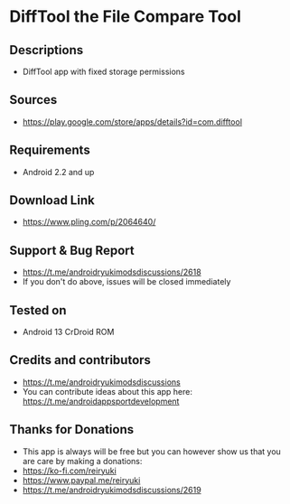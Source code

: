 # DiffTool the File Compare Tool

## Descriptions
- DiffTool app with fixed storage permissions

## Sources
- https://play.google.com/store/apps/details?id=com.difftool

## Requirements
- Android 2.2 and up

## Download Link
- https://www.pling.com/p/2064640/

## Support & Bug Report
- https://t.me/androidryukimodsdiscussions/2618
- If you don't do above, issues will be closed immediately

## Tested on
- Android 13 CrDroid ROM

## Credits and contributors
- https://t.me/androidryukimodsdiscussions
- You can contribute ideas about this app here: https://t.me/androidappsportdevelopment

## Thanks for Donations
- This app is always will be free but you can however show us that you are care by making a donations:
- https://ko-fi.com/reiryuki
- https://www.paypal.me/reiryuki
- https://t.me/androidryukimodsdiscussions/2619


